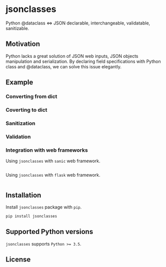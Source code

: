 # jsonclasses

Python @dataclass <=> JSON declarable, interchangeable, validatable, sanitizable.

## Motivation

Python lacks a great solution of JSON web inputs, JSON objects manipulation and
serialization. By declaring field specifications with Python class and
@dataclass, we can solve this issue elegantly.

## Example

### Converting from dict

### Coverting to dict

### Sanitization

### Validation

### Integration with web frameworks

Using `jsonclasses` with `sanic` web framework.

```python

```

Using `jsonclasses` with `flask` web framework.

```python

```

## Installation

Install `jsonclasses` package with `pip`.

```sh
pip install jsonclasses
```

## Supported Python versions

`jsonclasses` supports `Python >= 3.5`.

## License
